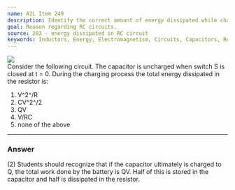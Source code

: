 ```yaml
---
name: A2L Item 249
description: Identify the correct amount of energy dissipated while charging a capacitor.
goal: Reason regarding RC circuits.
source: 283 - energy dissipated in RC circuit
keywords: Inductors, Energy, Electromagnetism, Circuits, Capacitors, Resistance
---
```


<div class="img-right"><img src="/files/Item249_fig1.gif"
/></div>Consider the following circuit. The capacitor is uncharged when
switch S is closed at t = 0. During the charging process the total
energy dissipated in the resistor is:

1. V^2^/R
2. CV^2^/2
3. QV
4. V/RC
5. none of the above



<hr/>

### Answer

(2) Students should recognize that if the capacitor ultimately is
charged to Q, the total work done by the battery is QV. Half of this is
stored in the capacitor and half is dissipated in the resistor.
